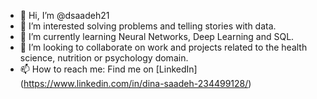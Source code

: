 - 👋 Hi, I’m @dsaadeh21
- 👀 I’m interested solving problems and telling stories with data.
- 🌱 I’m currently learning Neural Networks, Deep Learning and SQL.
- 💞️ I’m looking to collaborate on work and projects related to the health science, nutrition or psychology domain.
- 📫 How to reach me: Find me on [LinkedIn] (https://www.linkedin.com/in/dina-saadeh-234499128/)

<!---
dsaadeh21/dsaadeh21 is a ✨ special ✨ repository because its `README.md` (this file) appears on your GitHub profile.
You can click the Preview link to take a look at your changes.
--->
